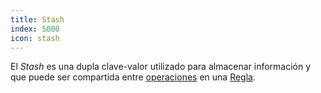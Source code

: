 ```yaml
---
title: Stash
index: 5000
icon: stash
---
```


El *Stash* es una dupla clave-valor utilizado para almacenar información y que puede ser compartida entre
[operaciones](/concepts/operation) en una [Regla](/concepts/rule).
